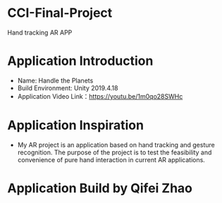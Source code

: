 # CCI-Final-Project
Hand tracking AR APP
# Application Introduction
* Name: Handle the Planets
* Build Environment: Unity 2019.4.18
* Application Video Link：https://youtu.be/1m0qo28SWHc

# Application Inspiration
* My AR project is an application based on hand tracking and gesture recognition. The purpose of the project is to test the feasibility and convenience of pure hand interaction in current AR applications.

# Application Build by Qifei Zhao
